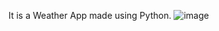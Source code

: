 It is a Weather App made using Python.
![image](https://github.com/user-attachments/assets/c9e82f47-f73b-4a8e-8e9a-0b8ea0735cd4)
